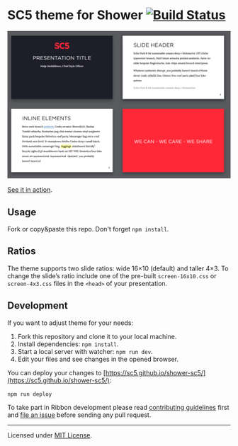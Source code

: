 # SC5 theme for Shower [![Build Status](https://travis-ci.org/shower/ribbon.svg?branch=master)](https://travis-ci.org/shower/ribbon)

![SC5 theme screen shot](pictures/canvas.png)

[See it in action](https://sc5.github.io/shower-sc5/).

## Usage

Fork or copy&paste this repo. Don't forget `npm install`.

## Ratios

The theme supports two slide ratios: wide 16×10 (default) and taller 4×3. To change the slide’s ratio include one of the pre-built `screen-16x10.css` or `screen-4x3.css` files in the `<head>` of your presentation.

## Development

If you want to adjust theme for your needs:

1. Fork this repository and clone it to your local machine.
2. Install dependencies: `npm install`.
3. Start a local server with watcher: `npm run dev`.
4. Edit your files and see changes in the opened browser.

You can deploy your changes to [https://sc5.github.io/shower-sc5/](https://sc5.github.io/shower-sc5/):

    npm run deploy

To take part in Ribbon development please read [contributing guidelines](CONTRIBUTING.md) first and [file an issue](https://github.com/shower/shower/issues/new) before sending any pull request.

---
Licensed under [MIT License](LICENSE.md).
